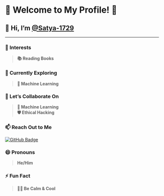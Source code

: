 # 🌟 **Welcome to My Profile!** 🌟

## 👋 Hi, I’m [**@Satya-1729**](https://github.com/Satya-1729)
---

### 👀 **Interests**
> **📚 Reading Books**

### 🌱 **Currently Exploring**
> **🤖 Machine Learning**

### 💞️ **Let’s Collaborate On**
> **🤝 Machine Learning**  
> **🛡️ Ethical Hacking**

### 📫 **Reach Out to Me**
[![GitHub Badge](https://img.shields.io/badge/-Satya--1729-181717?style=for-the-badge&logo=GitHub&logoColor=white&link=https://github.com/Satya-1729)](https://github.com/Satya-1729)

### 😄 **Pronouns**
> **He/Him**

### ⚡ **Fun Fact**
> **🧘‍♂️ Be Calm & Cool**

<!---
Satya-1729/Satya-1729 is a ✨ special ✨ repository because its `README.md` (this file) appears on your GitHub profile.
You can click the Preview link to take a look at your changes.
--->
